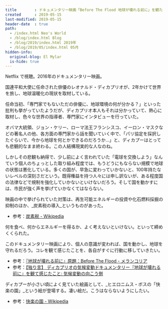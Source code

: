 ```yaml
---
title        : ドキュメンタリー映画「Before The Flood 地球が壊れる前に」を観た
created      : 2019-05-15
last-modified: 2019-05-15
header-date  : true
path:
  - /index.html Neo's World
  - /blog/index.html Blog
  - /blog/2019/index.html 2019年
  - /blog/2019/05/index.html 05月
hidden-info:
  original-blog: El Mylar
  is-hide: true
---
```


Netflix で視聴。2016年のドキュメンタリー映画。

国連平和大使に任命された俳優のレオナルド・ディカプリオが、2年かけて世界を旅し、地球温暖化の現状を取材している。

任命当初、「専門家でもないただの俳優に、地球環境の何が分かる？」といった批判も挙がっていたようだが、ディカプリオ本人もそれは分かっていて、熱心に取材し、色々な世界の指導者、専門家にインタビューを行っていた。

オバマ大統領、ジョン・ケリー、ローマ法王フランシスコ、イーロン・マスクなどの著名人の他、各方面の専門家から話を聞いていく中で、「パリ協定を採択したぐらいで、今から地球を何とかできるのだろうか…」と、ディカプーはとっても悲観的なまま終わる。この人結構現実的な人なのね。

しかしその悲観も納得で、少し前によく言われていた「電球を交換しよう」なんていう個人のちょっとした取り組み程度では、もうどうにもならない規模で地球の状態は悪化している。多くの国が、早急に変わっていかないと、100年持たないレベルの深刻さだという。既得権益を持つ人々には申し訳ないが、ある程度国の法律などで規制を強化していかないといけないだろう。そして国を動かすには、市民が強く声を挙げていかなくてはならない。

映画の中で挙げられていた対策は、再生可能エネルギーの投資や化石燃料採掘の抑制のほか、_炭素税の導入_というものがあった。

- 参考：[炭素税 - Wikipedia](https://ja.wikipedia.org/wiki/%E7%82%AD%E7%B4%A0%E7%A8%8E)

何を食べ、何からエネルギーを得るか、よく考えないといけない。といって締めくくられた。

このドキュメンタリー映画により、個人の意識が変われば、国を動かし、地球を守れるだろう。コレを観て感じたことを、各自がすぐに行動に移していきたい。

- 参考：[『地球が壊れる前に』原題：Before The Flood - メランコリア](https://blog.goo.ne.jp/ska-me-crazy2006/e/9652153a11c27714b6167e6347a40500)
- 参考：[【独り言】 ディカプリオの気候変動ドキュメンタリー『地球が壊れる前に』を観て感じたこと: 気候変動の向こう側](http://climatechange.seesaa.net/article/443604865.html)

ディカプーが小さい頃によく見ていた絵画として、_ヒエロニムス・ボスの「快楽の園」_という絵が登場する。凄い絵だ。こうはならないようにしたい。

- 参考：[快楽の園 - Wikipedia](https://ja.wikipedia.org/wiki/%E5%BF%AB%E6%A5%BD%E3%81%AE%E5%9C%92)
